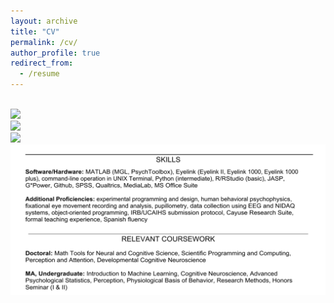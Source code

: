 ```yaml
---
layout: archive
title: "CV"
permalink: /cv/
author_profile: true
redirect_from:
  - /resume
---
```



<br/><img src='/images/CV1.png'>
<br/><img src='/images/CV2.png'>
<br/><img src='/images/CV3.png'>
<br/><img src='/images/CV4.png'>
